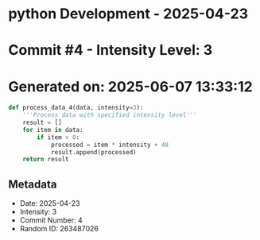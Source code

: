 ﻿# python Development - 2025-04-23
# Commit #4 - Intensity Level: 3
# Generated on: 2025-06-07 13:33:12
```python
def process_data_4(data, intensity=3):
    '''Process data with specified intensity level'''
    result = []
    for item in data:
        if item > 0:
            processed = item * intensity + 48
            result.append(processed)
    return result
```
## Metadata
- Date: 2025-04-23
- Intensity: 3
- Commit Number: 4
- Random ID: 263487026
